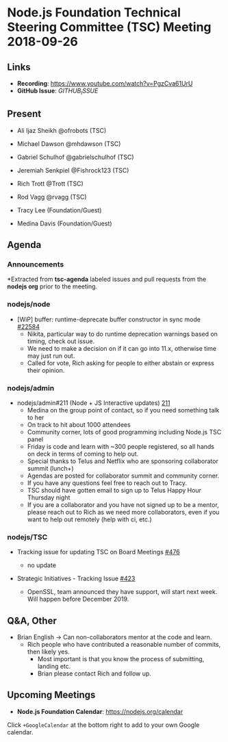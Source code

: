 # Node.js Foundation Technical Steering Committee (TSC) Meeting 2018-09-26

## Links

* **Recording**:  https://www.youtube.com/watch?v=PgzCva61UrU
* **GitHub Issue**: $GITHUB_ISSUE$

## Present

* Ali Ijaz Sheikh @ofrobots (TSC)
* Michael Dawson @mhdawson (TSC)
* Gabriel Schulhof @gabrielschulhof (TSC)
* Jeremiah Senkpiel @Fishrock123 (TSC)
* Rich Trott @Trott (TSC)
* Rod Vagg @rvagg (TSC)

* Tracy Lee (Foundation/Guest)
* Medina Davis (Foundation/Guest)

## Agenda

### Announcements
 
*Extracted from **tsc-agenda** labeled issues and pull requests from the **nodejs org** prior to the meeting.

### nodejs/node

* \[WiP\] buffer: runtime-deprecate buffer constructor in sync mode [#22584](https://github.com/nodejs/node/pull/22584)
  * Nikita, particular way to do runtime deprecation warnings based on timing, check
    out issue.
  * We need to make a decision on if it can go into 11.x, otherwise time may just run out.
  * Called for vote, Rich asking for people to either abstain or express their opinion.

### nodejs/admin

* nodejs/admin#211 (Node + JS Interactive updates) [211](https://github.com/nodejs/admin/issues/211)
  * Medina on the group point of contact, so if you need something talk to her
  * On track to hit about 1000 attendees
  * Community corner, lots of good programming including Node.js TSC panel
  * Friday is code and learn with ~300 people registered, so all hands on deck in terms
    of coming to help out.
  * Special thanks to Telus and Netflix who are sponsoring collaborator summit (lunch+)
  * Agendas are posted for collaborator summit and community corner.
  * If you have any questions feel free to reach out to Tracy.
  * TSC should have gotten email to sign up to Telus Happy Hour Thursday night
  * If you are a collaborator and you have not signed up to be a mentor, please reach out 
    to Rich as we need more collaborators, even if you want to help
    out remotely (help with ci, etc.)

### nodejs/TSC

* Tracking issue for updating TSC on Board Meetings [#476](https://github.com/nodejs/TSC/issues/476)
  * no update 

* Strategic Initiatives - Tracking Issue [#423](https://github.com/nodejs/TSC/issues/423)
  * OpenSSL, team announced they have support, will start next week. Will happen before
    December 2019.

## Q&A, Other

* Brian English -> Can non-collaborators mentor at the code and learn.
  * Rich people who have contributed a reasonable number of commits, then likely yes.
    * Most important is that you know the process of submitting, landing etc.
    * Brian please contact Rich and follow up.



## Upcoming Meetings

* **Node.js Foundation Calendar**: https://nodejs.org/calendar

Click `+GoogleCalendar` at the bottom right to add to your own Google calendar.


